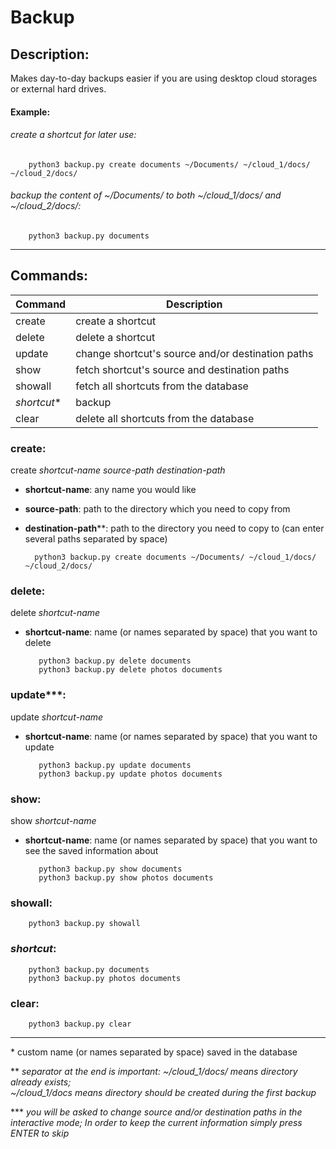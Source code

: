 # Backup


## Description:

Makes day-to-day backups easier if you are using desktop
cloud storages or external hard drives.


#### Example:


###### _create a shortcut for later use:_
        python3 backup.py create documents ~/Documents/ ~/cloud_1/docs/ ~/cloud_2/docs/

###### _backup the content of ~/Documents/ to both ~/cloud_1/docs/ and ~/cloud_2/docs/:_
        python3 backup.py documents

---

## Commands:
Command          | Description
-----------------|------------------------------------
create           | create a shortcut
delete           | delete a shortcut
update           | change shortcut's source and/or destination paths
show             | fetch shortcut's source and destination paths
showall          | fetch all shortcuts from the database
*shortcut*\*     | backup
clear            | delete all shortcuts from the database

### __create__:
create _shortcut-name source-path destination-path_
- __shortcut-name__: any name you would like
- __source-path__: path to the directory which you need to copy from
- __destination-path__\*\*: path to the directory you need to copy to (can enter several paths separated by space)

        python3 backup.py create documents ~/Documents/ ~/cloud_1/docs/ ~/cloud_2/docs/

### __delete__:
delete _shortcut-name_
- __shortcut-name__: name (or names separated by space) that you want to delete

         python3 backup.py delete documents
         python3 backup.py delete photos documents

### __update__\*\*\*:
update _shortcut-name_
- __shortcut-name__: name (or names separated by space) that you want to update

         python3 backup.py update documents
         python3 backup.py update photos documents

### __show__:
show _shortcut-name_
- __shortcut-name__: name (or names separated by space) that you want to see the saved information about

         python3 backup.py show documents
         python3 backup.py show photos documents

### __showall__:

        python3 backup.py showall

### __*shortcut*__:

        python3 backup.py documents
        python3 backup.py photos documents

### __clear__:

        python3 backup.py clear

---

\* custom name (or names separated by space) saved in the database

\*\* _separator at the end is important: ~/cloud_1/docs/ means directory already exists;\
~/cloud_1/docs means directory should be created during the first backup_

\*\*\* _you will be asked to change source and/or destination paths in the interactive mode;
In order to keep the current information simply press ENTER to skip_